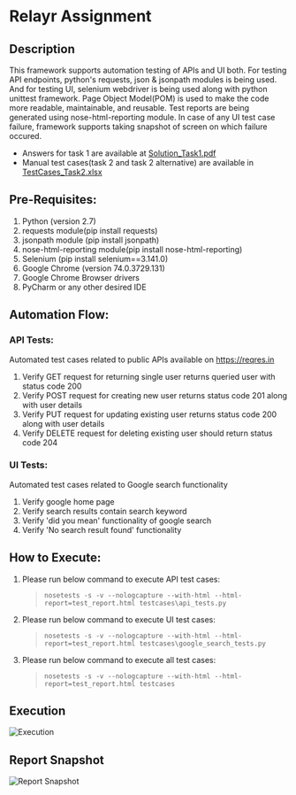 # Relayr Assignment

## Description
This framework supports automation testing of APIs and UI both. For testing API endpoints, python's requests, json & jsonpath modules is being used. And for testing UI, selenium webdriver is being used along with python unittest framework. 
Page Object Model(POM) is used to make the code more readable, maintainable, and reusable. Test reports are being generated using nose-html-reporting module. In case of any UI test case failure, framework supports taking snapshot of screen on which failure occured.

- Answers for task 1 are available at [Solution_Task1.pdf](https://github.com/prernapal13/relayr_assignment/blob/master/Solution_Task1.pdf)
- Manual test cases(task 2 and task 2 alternative) are available in [TestCases_Task2.xlsx](https://github.com/prernapal13/relayr_assignment/blob/master/TestCases_Task2.xlsx)

## Pre-Requisites:
1. Python (version 2.7)
2. requests module(pip install requests)
3. jsonpath module (pip install jsonpath)
4. nose-html-reporting module(pip install nose-html-reporting)
5. Selenium (pip install selenium==3.141.0)
6. Google Chrome (version 74.0.3729.131)
7. Google Chrome Browser drivers
8. PyCharm or any other desired IDE

## Automation Flow:
### API Tests:
Automated test cases related to public APIs available on https://reqres.in
1. Verify GET request for returning single user returns queried user with status code 200
2. Verify POST request for creating new user returns status code 201 along with user details
3. Verify PUT request for updating existing user returns status code 200 along with user details
4. Verify DELETE request for deleting existing user should return status code 204 

### UI Tests: 
Automated test cases related to Google search functionality
1. Verify google home page
2. Verify search results contain search keyword
3. Verify 'did you mean' functionality of google search
4. Verify 'No search result found'  functionality

## How to Execute:
1. Please run below command to execute API test cases:
	> `nosetests -s -v --nologcapture --with-html --html-report=test_report.html testcases\api_tests.py`
2. Please run below command to execute UI test cases:
	> `nosetests -s -v --nologcapture --with-html --html-report=test_report.html testcases\google_search_tests.py`
3. Please run below command to execute all test cases:
	> `nosetests -s -v --nologcapture --with-html --html-report=test_report.html testcases`

## Execution
![Execution](https://github.com/prernapal13/relayr_assignment/blob/master/screenshots/execution.gif)

## Report Snapshot
![Report Snapshot](https://github.com/prernapal13/relayr_assignment/blob/master/screenshots/execution_report_snapshot.PNG)
